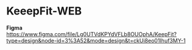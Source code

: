 # KeeepFit-WEB

**Figma** </br>
https://www.figma.com/file/Lg0UTVdKPYdVFLb8OUOphA/KeepFit?type=design&node-id=3%3A52&mode=design&t=ckUi8eo01Ihuf3MY-1
